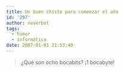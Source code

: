```yaml
---
title: Un buen chiste para comenzar el año
id: '297'
author: neverbot
tags:
  - humor
  - informática
date: 2007-01-01 21:53:40
---
```


> ¿Qué son ocho bocabits? ¡1 bocabyte!